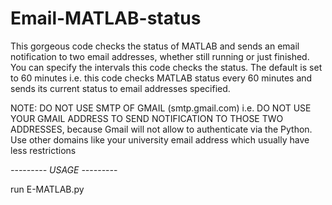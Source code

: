 # Email-MATLAB-status
This gorgeous code checks the status of MATLAB and sends an email notification 
to two email addresses, whether still running or just finished. You can specify
the intervals this code checks the status. The default is set to 60 minutes i.e.
this code checks MATLAB status every 60 minutes and sends its current status to
email addresses specified.

NOTE: DO NOT USE SMTP OF GMAIL (smtp.gmail.com) i.e. DO NOT USE YOUR GMAIL ADDRESS
TO SEND NOTIFICATION TO THOSE TWO ADDRESSES, because Gmail will not allow to
authenticate via the Python. Use other domains like your university email address
which usually have less restrictions

_-_-_-_-_-_-_-_-_- USAGE  _-_-_-_-_-_-_-_-_-


run E-MATLAB.py
